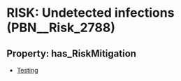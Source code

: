 # RISK: __Undetected infections__ (PBN__Risk_2788)

## Property: has_RiskMitigation

* [Testing](PBN__Mitigation_882)

